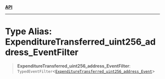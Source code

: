 [**API**](../../../README.md)

***

# Type Alias: ExpenditureTransferred\_uint256\_address\_EventFilter

> **ExpenditureTransferred\_uint256\_address\_EventFilter**: `TypedEventFilter`\<[`ExpenditureTransferred_uint256_address_Event`](ExpenditureTransferred_uint256_address_Event.md)\>
